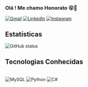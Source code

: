 ### Olá ! Me chamo Honorato 😝🤞

[![Gmail](https://img.shields.io/badge/Gmail-D14836?style=for-the-badge&logo=gmail&logoColor=white)](https://wallacehonorato67@gmail.com) [![LinkedIn](https://img.shields.io/badge/LinkedIn-0077B5?style=for-the-badge&logo=linkedin&logoColor=white)](https://www.linkedin.com/in/wallace-honorato-b15a3b1a2/) [![Instagram](https://img.shields.io/badge/Instagram-E4405F?style=for-the-badge&logo=instagram&logoColor=white)](https://www.instagram.com/wallace.honorato.98/) 

## Estatísticas
![GitHub status](https://github-readme-stats.vercel.app/api?username=WallaceHS20&show_icons=true&theme=radical)

## Tecnologias Conhecidas
<div style="display: inline_block"><br/>
  <img align="center" alt="MySQL" src="https://img.shields.io/badge/MySQL-005C84?style=for-the-badge&logo=mysql&logoColor=white" />
  <img align="center" alt="Python" src="https://img.shields.io/badge/Python-3776AB?style=for-the-badge&logo=python&logoColor=white" />  
  <img align="center" alt="C#" src="https://img.shields.io/badge/C%23-239120?style=for-the-badge&logo=c-sharp&logoColor=white" />
</div> 
